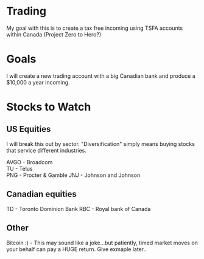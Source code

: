 # Trading
My goal with this is to create a tax free incoming using TSFA accounts within Canada (Project Zero to Hero?)


# Goals
I will create a new trading account with a big Canadian bank and produce a $10,000 a year incoming.

# Stocks to Watch

## US Equities
I will break this out by sector. "Diversification" simply means buying stocks that service different industries.

AVGO - Broadcom  
TU   - Telus  
PNG  - Procter & Gamble
JNJ  - Johnson and Johnson  



## Canadian equities

TD   - Toronto Dominion Bank
RBC  - Royal bank of Canada

## Other
Bitcoin :) - This may sound like a joke...but patiently, timed market moves on your behalf can pay a HUGE return. Give exmaple later..
